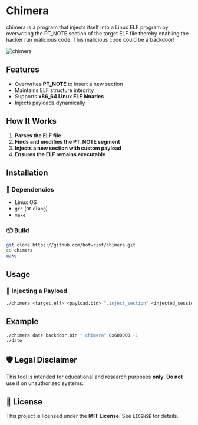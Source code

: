 # Chimera
chimera is a program that injects itself into a Linux ELF program by overwriting the PT_NOTE section of the target ELF file thereby enabling the hacker run malicious code. This malicious code could be a backdoor!

![chimera](https://github.com/user-attachments/assets/32f7aea0-af43-45ee-8b27-1e977479da7a)

## Features

- Overwrites **PT_NOTE** to insert a new section
- Maintains ELF structure integrity
- Supports **x86_64 Linux ELF binaries**
- Injects payloads dynamically

## How It Works
1. **Parses the ELF file**
2. **Finds and modifies the PT_NOTE segment**
3. **Injects a new section with custom payload**
4. **Ensures the ELF remains executable**

## Installation
### 🔧 Dependencies
- Linux OS
- `gcc` (or `clang`)
- `make`

### 📦 Build
```sh
git clone https://github.com/hotwrist/chimera.git
cd chimera
make
```

## Usage
### 💎 Injecting a Payload
```sh
./chimera <target.elf> <payload.bin> ".inject_section" <injected_session_address> <entry point>
```

## Example
```sh
./chimera date backdoor.bin ".chimera" 0x600000 -1
./date
```

## 🛡️ Legal Disclaimer
This tool is intended for educational and research purposes **only**. **Do not** use it on unauthorized systems.

## 🌟 License
This project is licensed under the **MIT License**. See `LICENSE` for details.


